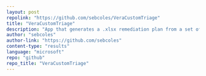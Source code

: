 ```yaml
---
layout: post
repolink: "https://github.com/sebcoles/VeraCustomTriage"
title: "VeraCustomTriage"
description: "App that generates a .xlsx remediation plan from a set of scan results augmented with text from JSON configuration files. Custom text is added when flaw criteria is met (such as a CWE ID, module name, file or line number). This allows custom text such as internal workflows, wiki links, training, code snippets, 2nd party information or other languages into the auto generated remediation plan. Enables app sec teams to triage large volumes of flaws quickly whilst sharing a core advice repository in code."
author: "sebcoles"
author-link: "https://github.com/sebcoles"
content-type: "results"
language: "microsoft"
repo: "github"
repo_title: "VeraCustomTriage"
---
```

